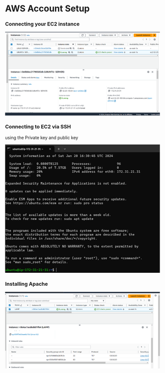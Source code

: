 # AWS Account Setup
### Connecting your EC2 instance

![Alt text](<Screenshot 2024-01-20 162614.png>)

### Connecting to EC2 via SSH
using the Private key and public key

![Alt text](<Screenshot 2024-01-20 173101.png>)

### Installing Apache

![Alt text](<Screenshot 2024-02-06 194016.png>)
